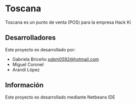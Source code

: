 ﻿Toscana
=======

Toscana es un punto de venta (POS) para la empresa Hack Kí

Desarrolladores
---------------

Este proyecto es desarrollado por:

- Gabriela Briceño sgbm0592@hotmail.com
- Miguel Coronel
- Arandi López

Información
-----------
Este proyecto es desarrollado mediante Netbeans IDE
